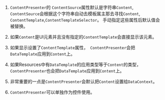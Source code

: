 1.  `ContentPresenter`的 `ContentSource`属性默认是字符串`Content`,  
`ContentSource`会根据这个字符串自动去模板属主那去寻找`Content`, `ContentTemplate`,`ContentTemplateSelector`。
手动指定这些属性后默认值会被替换。 

2. 如果`Content`是UI元素并且没有指定的`ContentTemplate`会直接显示该元素。  
3. 如果显示设置了`ContentTemplate`属性，` ContentPresenter`会把`DataTemplate`应用到`Content`上。  
4. 如果Resources中有`DataTemplate`的应用类型等于`Content`的类型，`ContentPresenter`也会把`DataTemplate`应用到`Content`上。  
5. 非常重要的一点是`ContentPresenter`会默认把`Content`设置给`DataContext`。 
6.  `ContentPresenter`可以单独作为控件使用。  